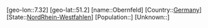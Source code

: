 ﻿---
location: [51.2,7.32]
type: City
tags:
- geo/City


SpocWebEntityId: 33040
isDeleted: false
confidential: public

---
[geo-lon::7.32]
[geo-lat::51.2]
[name::Obernfeld]
[Country::[Germany](geo/Continent/Europe/Germany.md)]
[State::[NordRhein-Westfahlen](NordRhein-Westfahlen)]
[Population::]
[Unknown::]

